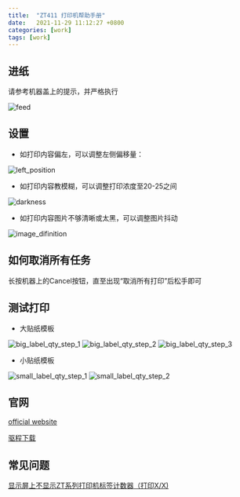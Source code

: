 ```yaml
---
title:  "ZT411 打印机帮助手册"
date:   2021-11-29 11:12:27 +0800
categories: [work]
tags: [work]
---
```

## 进纸

请参考机器盖上的提示，并严格执行

![feed](/assets/image/feed.jpg)

## 设置

* 如打印内容偏左，可以调整左侧偏移量：

![left_position](/assets/image/left_position.png)

* 如打印内容教模糊，可以调整打印浓度至20-25之间

![darkness](/assets/image/darkness.png)

* 如打印内容图片不够清晰或太黑，可以调整图片抖动

![image_difinition](/assets/image/image_difinition.png)

## 如何取消所有任务

长按机器上的Cancel按钮，直至出现“取消所有打印”后松手即可

## 测试打印

* 大贴纸模板

![big_label_qty_step_1](../assets/image/big_label_qty_step_1.png)
![big_label_qty_step_2](../assets/image/big_label_qty_step_2.png)
![big_label_qty_step_3](../assets/image/big_label_qty_step_3.png)

* 小贴纸模板

![small_label_qty_step_1](../assets/image/small_label_qty_step_1.png)
![small_label_qty_step_2](../assets/image/small_label_qty_step_2.png)

## 官网

[official website ](http://www.zebra-barcode.cn/printer/Zebra-ZT411.html)

[驱程下载](https://www.zebra.cn/us/en/support-downloads/printers/passive-rfid/zt411.html)

## 常见问题

[显示屏上不显示ZT系列打印机标签计数器（打印X/X)](https://supportcommunity.zebra.cn/s/article/ZT-Series-Printer-Label-Counter-Printing-x-of-x-is-not-present-on-display)
